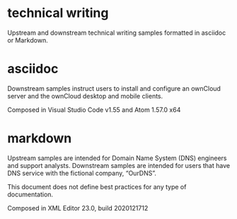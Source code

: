 # technical writing
Upstream and downstream technical writing samples formatted in asciidoc or Markdown.

# asciidoc
Downstream samples instruct users to install and configure an ownCloud server and the ownCloud desktop and mobile clients.

Composed in Visual Studio Code v1.55 and Atom 1.57.0 x64

# markdown
Upstream samples are intended for Domain Name System (DNS) engineers and support analysts. Downstream samples are intended for users that have DNS service with the fictional company, “OurDNS”.

This document does not define best practices for any type of documentation.

Composed in <oXygen/> XML Editor 23.0, build 2020121712
